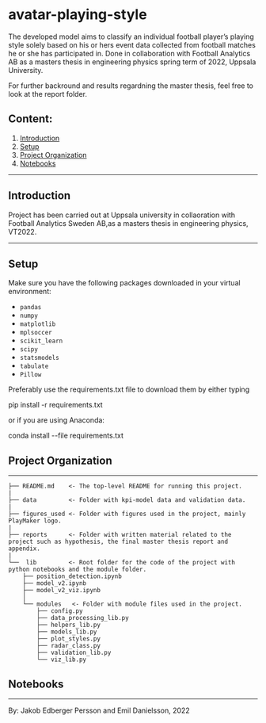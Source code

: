 # avatar-playing-style
The developed model aims to classify an individual football player’s playing style solely based on his or hers event data collected from football matches he or she has participated in. Done in collaboration with Football Analytics AB as a masters thesis in engineering physics spring term of 2022, Uppsala University.

For further backround and results regardning the master thesis, feel free to look at the report folder.

## Content:
1. [Introduction](#Intro)
2. [Setup](#Setup)
3. [Project Organization](#Project)
4. [Notebooks](#Notebooks)

------------
## Introduction <a class="anchor" id="Intro"></a>

Project has been carried out at Uppsala university in collaoration with Football Analytics Sweden AB,as a masters thesis in engineering physics, VT2022.

------------
## Setup <a class="anchor" id="Setup"></a>
Make sure you have the following packages downloaded in your virtual environment:
- `pandas`
- `numpy`
- `matplotlib`
- `mplsoccer`
- `scikit_learn`
- `scipy`
- `statsmodels`
- `tabulate`
- `Pillow`

Preferably use the requirements.txt file to download them by either typing

pip install -r requirements.txt

or if you are using Anaconda:

conda install --file requirements.txt

## Project Organization <a class="anchor" id="Project"></a>
------------

    ├── README.md    <- The top-level README for running this project.
    |
    ├── data         <- Folder with kpi-model data and validation data.
    |
    ├── figures_used <- Folder with figures used in the project, mainly PlayMaker logo.
    |
    ├── reports      <- Folder with written material related to the project such as hypothesis, the final master thesis report and appendix.
    |
    └──  lib         <- Root folder for the code of the project with python notebooks and the module folder.
        ├── position_detection.ipynb
        ├── model_v2.ipynb
        ├── model_v2_viz.ipynb
        │
        └── modules   <- Folder with module files used in the project.                       
            ├── config.py
            ├── data_processing_lib.py
            ├── helpers_lib.py
            ├── models_lib.py
            ├── plot_styles.py
            ├── radar_class.py
            ├── validation_lib.py
            └── viz_lib.py


## Notebooks <a class="anchor" id="Notebooks"></a>

--------

By: Jakob Edberger Persson and Emil Danielsson, 2022

